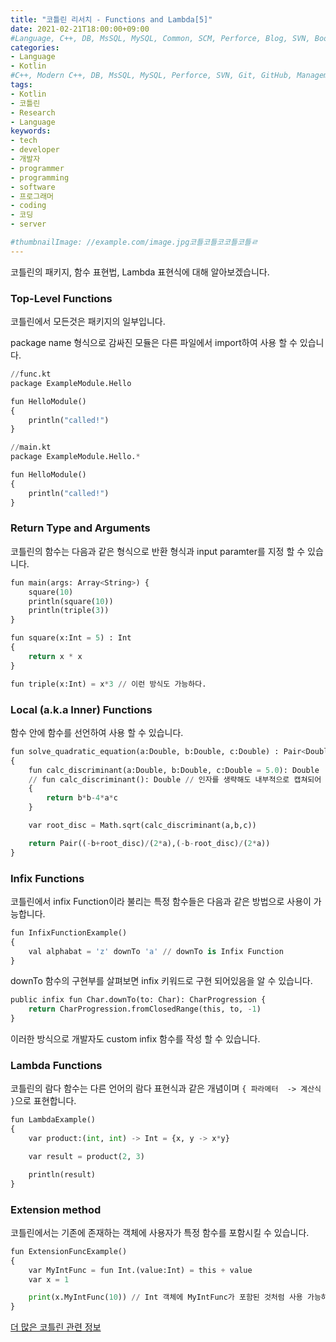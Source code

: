 ```yaml
---
title: "코틀린 리서치 - Functions and Lambda[5]"
date: 2021-02-21T18:00:00+09:00
#Language, C++, DB, MsSQL, MySQL, Common, SCM, Perforce, Blog, SVN, Book, Study, VOCA, Kotlin
categories:
- Language
- Kotlin
#C++, Modern C++, DB, MsSQL, MySQL, Perforce, SVN, Git, GitHub, Management, Blog, Hugo, Architecture, Kotlin, Research
tags:
- Kotlin
- 코틀린
- Research
- Language
keywords:
- tech
- developer
- 개발자
- programmer
- programming
- software
- 프로그래머
- coding
- 코딩
- server

#thumbnailImage: //example.com/image.jpg코틀코틀코코틀코틀ㄹ
---
```


코틀린의 패키지, 함수 표현법, Lambda 표현식에 대해 알아보겠습니다.

<!--more-->

  ### Top-Level Functions

코틀린에서 모든것은 패키지의 일부입니다.

package name 형식으로 감싸진 모듈은 다른 파일에서 import하여 사용 할 수 있습니다.

```python
//func.kt
package ExampleModule.Hello

fun HelloModule()
{
    println("called!")
}

//main.kt
package ExampleModule.Hello.*

fun HelloModule()
{
    println("called!")
}
```



### Return Type and Arguments

코틀린의 함수는 다음과 같은 형식으로 반환 형식과 input paramter를 지정 할 수 있습니다.

```python
fun main(args: Array<String>) {
    square(10)
    println(square(10))
    println(triple(3))
}

fun square(x:Int = 5) : Int
{
    return x * x
}

fun triple(x:Int) = x*3 // 이런 방식도 가능하다.
```



### Local (a.k.a Inner) Functions

함수 안에 함수를 선언하여 사용 할 수 있습니다.

```python
fun solve_quadratic_equation(a:Double, b:Double, c:Double) : Pair<Double, Double>
{
    fun calc_discriminant(a:Double, b:Double, c:Double = 5.0): Double
    // fun calc_discriminant(): Double // 인자를 생략해도 내부적으로 캡쳐되어 사용 가능
    {
        return b*b-4*a*c
    }

    var root_disc = Math.sqrt(calc_discriminant(a,b,c))

    return Pair((-b+root_disc)/(2*a),(-b-root_disc)/(2*a))
}
```



### Infix Functions

코틀린에서 infix Function이라 불리는 특정 함수들은 다음과 같은 방법으로 사용이 가능합니다.

```python
fun InfixFunctionExample()
{
    val alphabat = 'z' downTo 'a' // downTo is Infix Function
}
```

downTo 함수의 구현부를 살펴보면 infix 키워드로 구현 되어있음을 알 수 있습니다.

```python
public infix fun Char.downTo(to: Char): CharProgression {
    return CharProgression.fromClosedRange(this, to, -1)
}
```

이러한 방식으로 개발자도 custom infix 함수를 작성 할 수 있습니다.



### Lambda Functions

코틀린의 람다 함수는 다른 언어의 람다 표현식과 같은 개념이며 `{ 파라메터  -> 계산식 }`으로 표현합니다.

```python
fun LambdaExample()
{
    var product:(int, int) -> Int = {x, y -> x*y}

    var result = product(2, 3)

    println(result)
}
```



### Extension method

코틀린에서는 기존에 존재하는 객체에 사용자가 특정 함수를 포함시킬 수 있습니다.

```python
fun ExtensionFuncExample()
{
    var MyIntFunc = fun Int.(value:Int) = this + value
    var x = 1

    print(x.MyIntFunc(10)) // Int 객체에 MyIntFunc가 포함된 것처럼 사용 가능하다.
}
```







[더 많은 코틀린 관련 정보](https://kotlinlang.org/docs/reference/)


